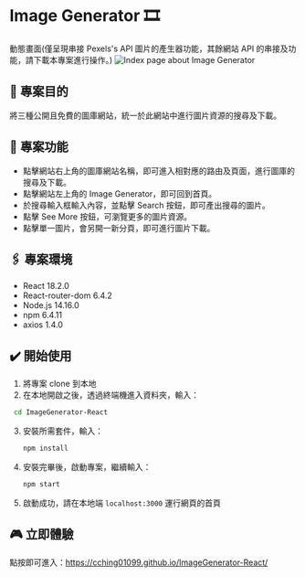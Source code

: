 # Image Generator 🎞️

動態畫面(僅呈現串接 Pexels's API 圖片的產生器功能，其餘網站 API 的串接及功能，請下載本專案進行操作。)
![Index page about Image Generator](./public/screenrecord_shortcut.gif)

## 📌 專案目的

將三種公開且免費的圖庫網站，統一於此網站中進行圖片資源的搜尋及下載。

## 🎯 專案功能

- 點擊網站右上角的圖庫網站名稱，即可進入相對應的路由及頁面，進行圖庫的搜尋及下載。
- 點擊網站左上角的 Image Generator，即可回到首頁。
- 於搜尋輸入框輸入內容，並點擊 Search 按鈕，即可產出搜尋的圖片。
- 點擊 See More 按鈕，可瀏覽更多的圖片資源。
- 點擊單一圖片，會另開一新分頁，即可進行圖片下載。

## 🖇️ 專案環境

- React 18.2.0
- React-router-dom 6.4.2
- Node.js 14.16.0
- npm 6.4.11
- axios 1.4.0

## ✔️ 開始使用

1. 將專案 clone 到本地
2. 在本地開啟之後，透過終端機進入資料夾，輸入：

```bash
 cd ImageGenerator-React
```

3. 安裝所需套件，輸入：

   ```bash
   npm install
   ```

4. 安裝完畢後，啟動專案，繼續輸入：

   ```bash
   npm start
   ```

5. 啟動成功，請在本地端 `localhost:3000` 運行網頁的首頁

## 🎮 立即體驗

點按即可進入：https://cching01099.github.io/ImageGenerator-React/
